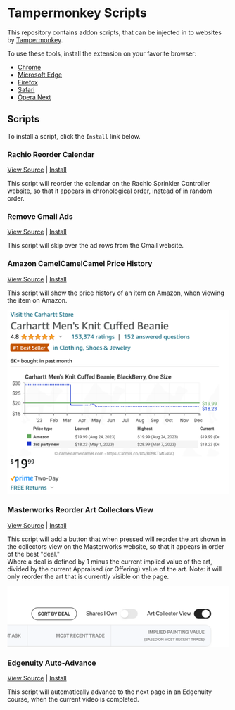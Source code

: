 # Tampermonkey Scripts

This repository contains addon scripts, that can be injected in to websites by [Tampermonkey](https://www.tampermonkey.net/).

To use these tools, install the extension on your favorite browser:
- [Chrome](https://chrome.google.com/webstore/detail/dhdgffkkebhmkfjojejmpbldmpobfkfo)
- [Microsoft Edge](https://microsoftedge.microsoft.com/addons/detail/iikmkjmpaadaobahmlepeloendndfphd) 
- [Firefox](https://addons.mozilla.org/en-US/firefox/addon/tampermonkey/)
- [Safari](https://apps.apple.com/us/app/tampermonkey/id1482490089)
- [Opera Next](https://addons.opera.com/en/extensions/details/tampermonkey-beta/)

## Scripts

To install a script, click the `Install` link below.

### Rachio Reorder Calendar

[View Source](rachio-reorder-calendar.user.js) |
[Install](https://raw.githubusercontent.com/duanemay/tampermonkey-scripts/main/rachio-reorder-calendar.user.js)

This script will reorder the calendar on the Rachio Sprinkler Controller website, 
so that it appears in chronological order, instead of in random order.

### Remove Gmail Ads

[View Source](gmail-ads.user.js) |
[Install](https://raw.githubusercontent.com/duanemay/tampermonkey-scripts/main/gmail-ads.user.js)

This script will skip over the ad rows from the Gmail website.

### Amazon CamelCamelCamel Price History

[View Source](amazon-camelcamelcamel-price-chart.user.js) |
[Install](https://raw.githubusercontent.com/duanemay/tampermonkey-scripts/main/amazon-camelcamelcamel-price-chart.user.js)

This script will show the price history of an item on Amazon, when viewing the item on Amazon.

![Example camelcamelcamel price chart](docs/amazon-camelcamelcamel-price-chart.png)

### Masterworks Reorder Art Collectors View

[View Source](masterworks-reorder.user.js) |
[Install](https://raw.githubusercontent.com/duanemay/tampermonkey-scripts/main/masterworks-reorder.user.js)

This script will add a button that when pressed will reorder the art 
shown in the collectors view on the Masterworks website,
so that it appears in order of the best "deal."  
Where a deal is defined by 1 minus the current implied value of the art, 
divided by the current Appraised (or Offering) value of the art.
Note: it will only reorder the art that is currently visible on the page.

![Example Sort by Deal](docs/masterworks-reorder.png)

### Edgenuity Auto-Advance

[View Source](edgenuity.user.js) |
[Install](https://raw.githubusercontent.com/duanemay/tampermonkey-scripts/edgenuity/edgenuity.user.js)

This script will automatically advance to the next page in an Edgenuity course, when the current video is completed.
